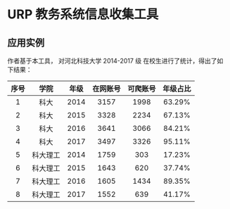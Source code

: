 # URP 教务系统信息收集工具

## 应用实例

作者基于本工具， 对河北科技大学 2014-2017 级 在校生进行了统计，得出了如下结果：

| 序号 | 学院 | 年级 | 在网账号 | 可爬账号 | 年级占比 |
| :-: | :-: | :-: | :-: | :-: | :-: |
|1   |科大   |2014   |3157   |1998   |63.29%   |
|2   |科大   |2015   |3328   |2234   |67.13%   |
|3   |科大   |2016   |3641   |3066   |84.21%   |
|4   |科大   |2017   |3497   |3326   |95.11%   |
|5   |科大理工   |2014   |1759   |303   |17.23%   |
|6   |科大理工   |2015   |1643   |620   |37.74%   |
|7   |科大理工   |2016   |1605   |1434   |89.35%   |
|8   |科大理工   |2017   |1552   |639   |41.17%   |